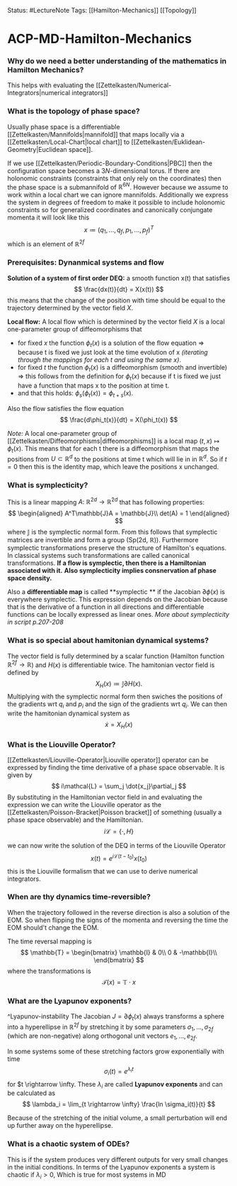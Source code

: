 Status: #LectureNote
Tags: [[Hamilton-Mechanics]] [[Topology]]

# ACP-MD-Hamilton-Mechanics

### Why do we need a better understanding of the mathematics in Hamilton Mechanics?
This helps with evaluating the [[Zettelkasten/Numerical-Integrators|numerical integrators]]

### What is the topology of phase space?
Usually phase space is a differentiable [[Zettelkasten/Mannifolds|mannifold]] that maps locally via a [[Zettelkasten/Local-Chart|local chart]] to [[Zettelkasten/Euklidean-Geometry|Euclidean space]].

If we use [[Zettelkasten/Periodic-Boundary-Conditions|PBC]] then the configuration space becomes a $3N$-dimensional torus.
If there are holonomic constraints (constraints that only rely on the coordinates) then the phase space is a submannifold of $\mathbb{R}^{6N}$. However because we assume to work within a local chart we can ignore mannifolds.
Additionally we express the system in degrees of freedom to make it possible to include holonomic constraints so for generalized coordinates and canonically conjungate momenta it will look like this
$$ 
    x \coloneqq (q_1,...,q_f,p_1,...,p_f)^T
$$
which is an element of $\mathbb{R}^{2f}$

### Prerequisites: Dynanmical systems and flow
**Solution of a system of first order DEQ:** a smooth function x(t) that satisfies
$$ 
    \frac{dx(t)}{dt} = X(x(t))
$$
this means that the change of the position with time should be equal to the trajectory determined by the vector field $X$. 

**Local flow:** 
A local flow which is determined by the vector field $X$ is a local one-parameter group of diffeomorphisms that 
- for fixed $x$ the function $\phi_t(x)$ is a solution of the flow equation $\Rightarrow$ because t is fixed we just look at the time evolution of x *(iterating through the mappings for each t and using the same x)*.
- for fixed $t$ the function $\phi_t(x)$ is a diffeomorphism (smooth and invertible) $\Rightarrow$ this follows from the definition for $\phi_t(x)$ because if t is fixed we just have a function that maps x to the position at time t.
- and that this holds: $\phi_s(\phi_t(x)) = \phi_{t+s}(x)$.

Also the flow satisfies the flow equation
$$
    \frac{d\phi_t(x)}{dt} = X(\phi_t(x))
$$

*Note:* A local one-parameter group of [[Zettelkasten/Diffeomorphisms|diffeomorphisms]] is a local map $(t,x) \mapsto \phi_t(x)$. This means that for each t there is a diffeomorphism that maps the positions from $U \subset \mathbb{R}^d$ to the positions at time t which will lie in in $\mathbb{R}^d$. So if $t=0$ then this is the identity map, which leave the positions x unchanged.


### What is symplecticity?
This is a linear mapping $A:\: \mathbb{R}^{2d} \rightarrow \mathbb{R}^{2d}$ that has following properties:
$$
\begin{aligned}
    A^T\mathbb{J}A = \mathbb{J}\\
    det(A) = 1
\end{aligned}
$$
where $\mathbb{J}$ is the symplectic normal form. From this follows that symplectic matrices are invertible and form a group (Sp(2d, $\mathbb{R}$)).
Furthermore symplectic transformations preserve the structure of Hamilton's equations. In classical systems such transformations are called canonical transformations.
**If a flow is symplectic, then there is a Hamiltonian associated with it.**
**Also symplecticity implies consnervation af phase space density.**

Also a **differentiable map** is called **symplectic ** if the Jacobian $\partial \phi(x)$ is everywhere symplectic. This expression depends on the Jacobian because that is the derivative of a function in all directions and differentiable functions can be locally expressed as linear ones.
*More about symplecticity in script p.207-208*

### What is so special about hamitonian dynamical systems?
The vector field is fully determined by a scalar function (Hamilton function $\mathbb{R}^{2f} \rightarrow \mathbb{R}$) and $H(x)$ is differentiable twice.
The hamitonian vector field is defined by
$$
    X_H(x) \coloneqq \mathbb{J} \partial H(x).
$$
Multiplying with the symplectic normal form then swiches the positions of the gradients wrt $q_i$ and $p_i$ and the sign of the gradients wrt $q_i$. 
We can then write the hamitonian dynamical system as
$$
    \dot{x} = X_H(x)
$$

### What is the Liouville Operator?
[[Zettelkasten/Liouville-Operator|Liouville operator]] operator can be expressed by finding the time derivative of a phase space observable.
It is given by
$$
    i\mathcal{L} = \sum_j \dot{x_j}\partial_j
$$
By substituting in the Hamiltonian vector field in and evaluating the expression we can write the Liouville operator as the [[Zettelkasten/Poisson-Bracket|Poisson bracket]] of something (usually a phase space observable) and the Hamiltonian.
$$
    i\mathcal{L} = \{\cdot, H\}
$$

we can now write the solution of the DEQ in terms of the Liouville Operator
$$
    x(t) = e^{i\mathcal{L}(t - t_0)} x(t_0)
$$
this is the Liouville formalism that we can use to derive numerical integrators.

### When are thy dynamics time-reversible?
When the trajectory followed in the reverse direction is also a solution of the EOM. So when flipping the signs of the momenta and reversing the time the EOM should't change the EOM.

The time reversal mapping is
$$
    \mathbb{T} = \begin{bmatrix}
    \mathbb{I} & 0\\ 
    0 & -\mathbb{I}\\ 
 \end{bmatrix}
$$
where the transformations is
$$ 
    \mathcal{T}(x) = \mathbb{T}\cdot x
$$

### What are the Lyapunov exponents? 
^Lyapunov-instability
The Jacobian $J = \partial \phi_t(x)$ always transforms a sphere into a hyperellipse in $\mathbb{R}^{2f}$ by stretching it by some parameters $\sigma_1,...,\sigma_{2f}$ (which are non-negative) along orthogonal unit vectors $e_1,...,e_{2f}$.

In some systems some of these stretching factors grow exponentially with time
$$
    \sigma_i(t) = e^{\lambda_i t}
$$
for $t \rightarrow \infty.
These $\lambda_i$ are called **Lyapunov exponents** and can be calculated as
$$
    \lambda_i = \lim_{t \rightarrow \infty} \frac{ln \sigma_i(t)}{t}
$$

Because of the stretching of the initial volume, a small perturbation will end up further away on the hyperellipse.

### What is a chaotic system of ODEs?
This is if the system produces very different outputs for very small changes in the initial conditions. In terms of the Lyapunov exponents a system is chaotic if $\lambda_i > 0$, Which is true for most systems in MD
